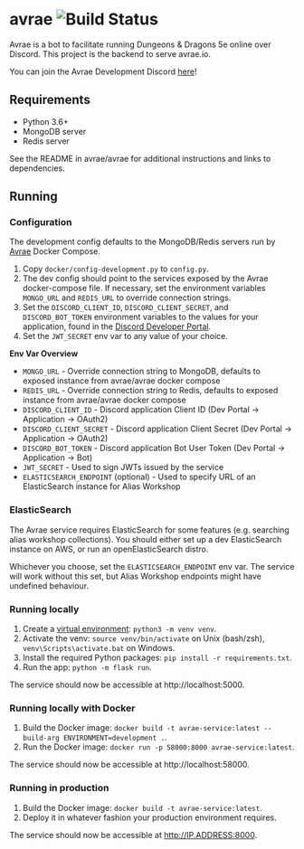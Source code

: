 # avrae ![Build Status](https://github.com/avrae/avrae-service/workflows/Build/badge.svg)

Avrae is a bot to facilitate running Dungeons & Dragons 5e online over Discord. This project is the backend to serve
avrae.io.

You can join the Avrae Development Discord [here](https://discord.gg/pQbd4s6)!

## Requirements

- Python 3.6+
- MongoDB server
- Redis server

See the README in avrae/avrae for additional instructions and links to dependencies.

## Running

### Configuration

The development config defaults to the MongoDB/Redis servers run by [Avrae](https://github.com/avrae/avrae) Docker
Compose.

1. Copy `docker/config-development.py` to `config.py`.
2. The dev config should point to the services exposed by the Avrae docker-compose file. If necessary, set the
   environment variables `MONGO_URL` and `REDIS_URL` to override connection strings.
3. Set the `DISCORD_CLIENT_ID`, `DISCORD_CLIENT_SECRET`, and `DISCORD_BOT_TOKEN` environment variables to the values
   for your application, found in the [Discord Developer Portal](https://discord.com/developers/applications).
4. Set the `JWT_SECRET` env var to any value of your choice.

**Env Var Overview**

- `MONGO_URL` - Override connection string to MongoDB, defaults to exposed instance from avrae/avrae docker compose
- `REDIS_URL` - Override connection string to Redis, defaults to exposed instance from avrae/avrae docker compose
- `DISCORD_CLIENT_ID` - Discord application Client ID (Dev Portal -> Application -> OAuth2)
- `DISCORD_CLIENT_SECRET` - Discord application Client Secret (Dev Portal -> Application -> OAuth2)
- `DISCORD_BOT_TOKEN` - Discord application Bot User Token (Dev Portal -> Application -> Bot)
- `JWT_SECRET` - Used to sign JWTs issued by the service
- `ELASTICSEARCH_ENDPOINT` (optional) - Used to specify URL of an ElasticSearch instance for Alias Workshop

### ElasticSearch

The Avrae service requires ElasticSearch for some features (e.g. searching alias workshop collections). You should
either set up a dev ElasticSearch instance on AWS, or run an openElasticSearch distro.

Whichever you choose, set the `ELASTICSEARCH_ENDPOINT` env var. The service will work without this set, but Alias
Workshop endpoints might have undefined behaviour.

### Running locally

1. Create a [virtual environment](https://docs.python.org/3/library/venv.html): `python3 -m venv venv`.
2. Activate the venv: `source venv/bin/activate` on Unix (bash/zsh), `venv\Scripts\activate.bat` on Windows.
3. Install the required Python packages: `pip install -r requirements.txt`.
4. Run the app: `python -m flask run`.

The service should now be accessible at http://localhost:5000.

### Running locally with Docker

1. Build the Docker image: `docker build -t avrae-service:latest --build-arg ENVIRONMENT=development .`.
2. Run the Docker image: `docker run -p 58000:8000 avrae-service:latest`.

The service should now be accessible at http://localhost:58000.

### Running in production

1. Build the Docker image: `docker build -t avrae-service:latest`.
2. Deploy it in whatever fashion your production environment requires.

The service should now be accessible at http://IP.ADDRESS:8000.
 